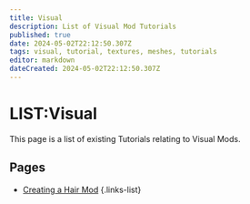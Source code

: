 ```yaml
---
title: Visual
description: List of Visual Mod Tutorials
published: true
date: 2024-05-02T22:12:50.307Z
tags: visual, tutorial, textures, meshes, tutorials
editor: markdown
dateCreated: 2024-05-02T22:12:50.307Z
---
```


# LIST:Visual
This page is a list of existing Tutorials relating to Visual Mods.

## Pages
- [Creating a Hair Mod](Creating-A-Hair-Mod)
{.links-list}